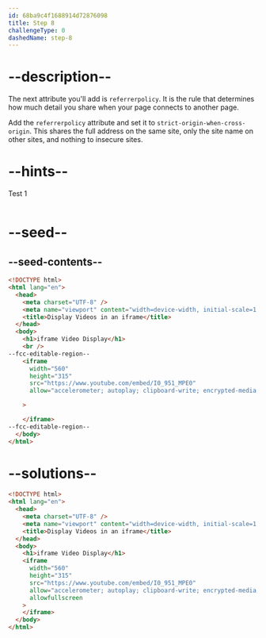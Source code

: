 ```yaml
---
id: 68ba9c4f1688914d72876098
title: Step 8
challengeType: 0
dashedName: step-8
---
```


# --description--

The next attribute you'll add is `referrerpolicy`. It is the rule that determines how much detail you share when your page connects to another page.

Add the `referrerpolicy` attribute and set it to `strict-origin-when-cross-origin`. This shares the full address on the same site, only the site name on other sites, and nothing to insecure sites.

# --hints--

Test 1

```js

```

# --seed--

## --seed-contents--

```html
<!DOCTYPE html>
<html lang="en">
  <head>
    <meta charset="UTF-8" />
    <meta name="viewport" content="width=device-width, initial-scale=1.0" />
    <title>Display Videos in an iframe</title>
  </head>
  <body>
    <h1>iframe Video Display</h1>
    <br />
--fcc-editable-region--
    <iframe
      width="560"
      height="315"
      src="https://www.youtube.com/embed/I0_951_MPE0"
      allow="accelerometer; autoplay; clipboard-write; encrypted-media; gyroscope; web-share"

    >

    </iframe>
--fcc-editable-region--
  </body>
</html>
```

# --solutions--

```html
<!DOCTYPE html>
<html lang="en">
  <head>
    <meta charset="UTF-8" />
    <meta name="viewport" content="width=device-width, initial-scale=1.0" />
    <title>Display Videos in an iframe</title>
  </head>
  <body>
    <h1>iframe Video Display</h1>
    <iframe
      width="560"
      height="315"
      src="https://www.youtube.com/embed/I0_951_MPE0"
      allow="accelerometer; autoplay; clipboard-write; encrypted-media; gyroscope; web-share"
      allowfullscreen
    >
    </iframe>
  </body>
</html>
```
